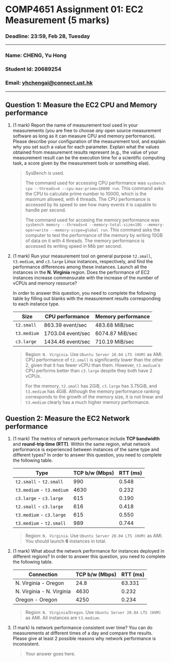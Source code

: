 # COMP4651 Assignment 01: EC2 Measurement (5 marks)

### Deadline: 23:59, Feb 28, Tuesday

---

### Name: CHENG, Yu Hong
### Student Id: 20689254

### Email: yhchengai@connect.ust.hk

---



## Question 1: Measure the EC2 CPU and Memory performance

1. (1 mark) Report the name of measurement tool used in your measurements (you are free to choose *any* open source measurement software as long as it can measure CPU and memory performance). Please describe your configuration of the measurement tool, and explain why you set such a value for each parameter. Explain what the values obtained from measurement results represent (e.g., the value of your measurement result can be the execution time for a scientific computing task, a score given by the measurement tools or something else).

    > SysBench is used. 
    > 
    > The command used for accessing CPU performance was `sysbench cpu --threads=4 --cpu-max-prime=10000 run`.
    > This command asks the CPU to calculate prime number to 10000, which is the maximum allowed, with 4 threads. 
    > The CPU performance is accessed by its speed to see how many events it is capable to handle per second.
    > 
    > The command used for accesing the memory performance was `sysbench memory --threads=4 --memory-total-size=10G --memory-oper=write --memory-scope=global run`.
    > This command asks the computer to test the performance of the memory by writing 10GB of data on it with 4 threads.
    > The memory performance is accessed its writing speed in Mib per second.

2. (1 mark) Run your measurement tool on general purpose `t2.small`, `t3.medium`, and `c3.large` Linux instances, respectively, and find the performance differences among these instances. Launch all the instances in the **N. Virginia** region. Does the performance of EC2 instances increase commensurate with the increase of the number of vCPUs and memory resource?

    In order to answer this question, you need to complete the following table by filling out blanks with the measurement results corresponding to each instance type.

    | Size        | CPU performance   | Memory performance |
    | ----------- | ----------------- | ------------------ |
    | `t2.small`  | 863.39  event/sec |  483.68 MiB/sec    |
    | `t3.medium` | 1703.04 event/sec |  6074.87 MiB/sec   |
    | `c3.large`  | 1434.46 event/sec |  710.19 MiB/sec    |

    > Region: `N. Virginia`. Use `Ubuntu Server 20.04 LTS (HVM)` as AMI.
    > CPU performance of `t2.small` is significantly lower than the other 2, given that it has fewer vCPU than them. 
    > However, `t3.medium`'s CPU performs better than `c3.large` despite they both have 2 vCPUs.
    > 
    > For the memory, `t2.small` has 2GiB, `c3.large` has 3.75GiB, and `t3.medium` has 4GiB. 
    > Although the memory performance ranking corresponds to the growth of the memory size, it is not linear and `t3.medium` clearly has a much higher memory performance.

## Question 2: Measure the EC2 Network performance

1. (1 mark) The metrics of network performance include **TCP bandwidth** and **round-trip time (RTT)**. Within the same region, what network performance is experienced between instances of the same type and different types? In order to answer this question, you need to complete the following table.

    | Type                      | TCP b/w (Mbps) | RTT (ms) |
    | ------------------------- | -------------- | -------- |
    | `t2.small` - ``t2.small`` | 990            |  0.548   |   
    | `t3.medium` - `t3.medium` | 4630           |  0.232   |   
    | `c3.large` - `c3.large`   | 615            |  0.190   |   
    | `t2.small` - `c3.large`   | 616            |  0.418   |
    | `t3.medium` - `c3.large`  | 615            |  0.550   |   
    | `t3.medium` - `t2.small`  | 989            |  0.744   |

    > Region: `N. Virginia`. Use `Ubuntu Server 20.04 LTS (HVM)` as AMI. You should launch **6** instances in total.

2. (1 mark) What about the network performance for instances deployed in different regions? In order to answer this question, you need to complete the following table.

    | Connection                | TCP b/w (Mbps) | RTT (ms) |
    | ------------------------- | -------------- | -------- |
    | N. Virginia - Oregon      | 24.8           |  63.331  |
    | N. Virginia - N. Virginia | 4630           |  0.232   |
    | Oregon - Oregon           | 4250           |  0.234   |

    > Region: `N. Virginia`/`Oregon`. Use `Ubuntu Server 20.04 LTS (HVM)` as AMI. All instances are `t3.medium`.
    
3. (1 mark) Is network performance consistent over time? You can do measurements at different times of a day and compare the results. Please give at least 2 possible reasons why network performance is inconsistent.

    > Your answer goes here.

